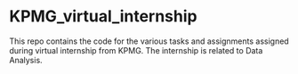 # KPMG_virtual_internship
This repo contains the code for the various tasks and assignments assigned during virtual internship from KPMG. The internship is related to Data Analysis.
